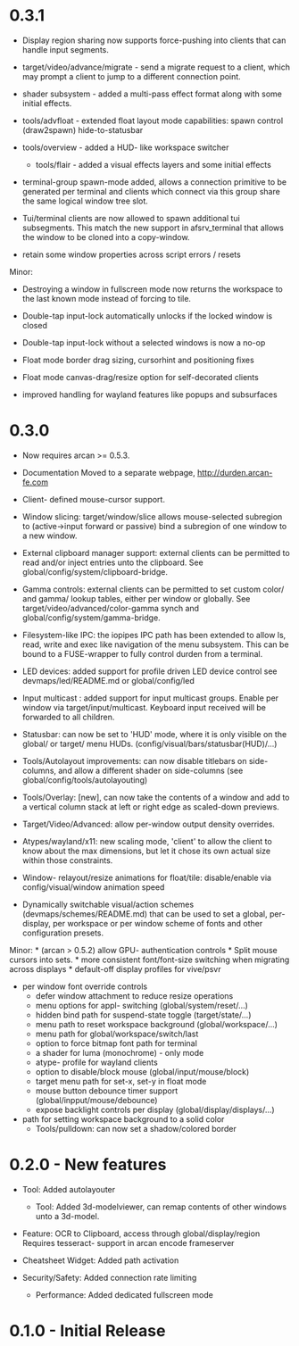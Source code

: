 # 0.3.1
  * Display region sharing now supports force-pushing into clients
    that can handle input segments.

  * target/video/advance/migrate - send a migrate request to a
    client, which may prompt a client to jump to a different
    connection point.

  * shader subsystem - added a multi-pass effect format along with
    some initial effects.

  * tools/advfloat - extended float layout mode capabilities:
    spawn control (draw2spawn)
    hide-to-statusbar

  * tools/overview - added a HUD- like workspace switcher

	* tools/flair - added a visual effects layers and some initial
	  effects

  * terminal-group spawn-mode added, allows a connection primitive
    to be generated per terminal and clients which connect via this
    group share the same logical window tree slot.

  * Tui/terminal clients are now allowed to spawn additional tui
	  subsegments. This match the new support in afsrv_terminal that
		allows the window to be cloned into a copy-window.

  * retain some window properties across script errors / resets

Minor:
 * Destroying a window in fullscreen mode now returns the workspace
   to the last known mode instead of forcing to tile.

 * Double-tap input-lock automatically unlocks if the locked window
   is closed

 * Double-tap input-lock without a selected windows is now a no-op

 * Float mode border drag sizing, cursorhint and positioning fixes

 * Float mode canvas-drag/resize option for self-decorated clients

 * improved handling for wayland features like popups and subsurfaces

# 0.3.0
  * Now requires arcan >= 0.5.3.

  * Documentation Moved to a separate webpage,
    http://durden.arcan-fe.com

  * Client- defined mouse-cursor support.

  * Window slicing: target/window/slice allows mouse-selected
    subregion to (active->input forward or passive) bind a subregion
    of one window to a new window.

  * External clipboard manager support: external clients can be
    permitted to read and/or inject entries unto the clipboard. See
    global/config/system/clipboard-bridge.

  * Gamma controls: external clients can be permitted to set custom
    color/ and gamma/ lookup tables, either per window or globally.
    See target/video/advanced/color-gamma synch and
    global/config/system/gamma-bridge.

  * Filesystem-like IPC: the iopipes IPC path has been extended to
    allow ls, read, write and exec like navigation of the menu
    subsystem. This can be bound to a FUSE-wrapper to fully control
    durden from a terminal.

  * LED devices: added support for profile driven LED device control
    see devmaps/led/README.md or global/config/led

  * Input multicast : added support for input multicast groups.
    Enable per window via target/input/multicast. Keyboard input
    received will be forwarded to all children.

  * Statusbar: can now be set to 'HUD' mode, where it is only visible on the
    global/ or target/ menu HUDs. (config/visual/bars/statusbar(HUD)/...)

  * Tools/Autolayout improvements: can now disable titlebars on
    side-columns, and allow a different shader on side-columns
    (see global/config/tools/autolayouting)

  * Tools/Overlay: [new], can now take the contents of a window and add
    to a vertical column stack at left or right edge as scaled-down
    previews.

  * Target/Video/Advanced: allow per-window output density overrides.

  * Atypes/wayland/x11: new scaling mode, 'client' to allow the client to
    know about the max dimensions, but let it chose its own actual size
    within those constraints.

  * Window- relayout/resize animations for float/tile:
    disable/enable via config/visual/window animation speed

  * Dynamically switchable visual/action schemes (devmaps/schemes/README.md)
    that can be used to set a global, per-display, per workspace or per window
    scheme of fonts and other configuration presets.

Minor:
	* (arcan > 0.5.2) allow GPU- authentication controls
	* Split mouse cursors into sets.
	* more consistent font/font-size switching when migrating across displays
	* default-off display profiles for vive/psvr
  * per window font override controls
	* defer window attachment to reduce resize operations
	* menu options for appl- switching (global/system/reset/...)
	* hidden bind path for suspend-state toggle (target/state/...)
	* menu path to reset workspace background (global/workspace/...)
	* menu path for global/workspace/switch/last
	* option to force bitmap font path for terminal
	* a shader for luma (monochrome) - only mode
	* atype- profile for wayland clients
	* option to disable/block mouse (global/input/mouse/block)
	* target menu path for set-x, set-y in float mode
	* mouse button debounce timer support (global/inpput/mouse/debounce)
	* expose backlight controls per display (global/display/displays/...)
  * path for setting workspace background to a solid color
	* Tools/pulldown: can now set a shadow/colored border

# 0.2.0 - New features

  * Tool: Added autolayouter

	* Tool: Added 3d-modelviewer, can remap contents of other
	        windows unto a 3d-model.

  * Feature: OCR to Clipboard, access through global/display/region
	           Requires tesseract- support in arcan encode frameserver

  * Cheatsheet Widget: Added path activation

  * Security/Safety: Added connection rate limiting

	* Performance: Added dedicated fullscreen mode

# 0.1.0 - Initial Release
